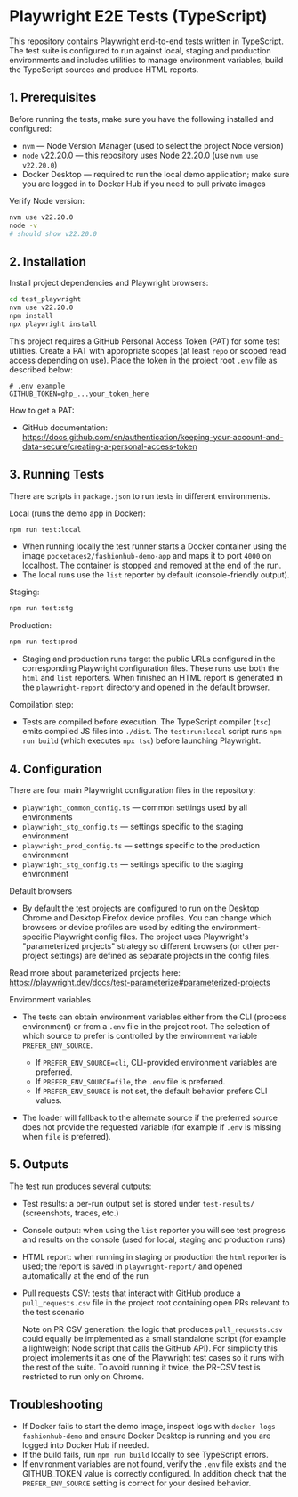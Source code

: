 # Playwright E2E Tests (TypeScript)

This repository contains Playwright end-to-end tests written in TypeScript. The test suite is configured to run against local, staging and production environments and includes utilities to manage environment variables, build the TypeScript sources and produce HTML reports.

## 1. Prerequisites

Before running the tests, make sure you have the following installed and configured:

- `nvm` — Node Version Manager (used to select the project Node version)
- `node` v22.20.0 — this repository uses Node 22.20.0 (use `nvm use v22.20.0`)
- Docker Desktop — required to run the local demo application; make sure you are logged in to Docker Hub if you need to pull private images

Verify Node version:

```bash
nvm use v22.20.0
node -v
# should show v22.20.0
```

## 2. Installation

Install project dependencies and Playwright browsers:

```bash
cd test_playwright
nvm use v22.20.0
npm install
npx playwright install
```

This project requires a GitHub Personal Access Token (PAT) for some test utilities. Create a PAT with appropriate scopes (at least `repo` or scoped read access depending on use). Place the token in the project root `.env` file as described below:

```.env
# .env example
GITHUB_TOKEN=ghp_...your_token_here
```

How to get a PAT:

- GitHub documentation: https://docs.github.com/en/authentication/keeping-your-account-and-data-secure/creating-a-personal-access-token

## 3. Running Tests

There are scripts in `package.json` to run tests in different environments.

Local (runs the demo app in Docker):

```bash
npm run test:local
```

- When running locally the test runner starts a Docker container using the image `pocketaces2/fashionhub-demo-app` and maps it to port `4000` on localhost. The container is stopped and removed at the end of the run.
- The local runs use the `list` reporter by default (console-friendly output).

Staging:

```bash
npm run test:stg
```

Production:

```bash
npm run test:prod
```

- Staging and production runs target the public URLs configured in the corresponding Playwright configuration files. These runs use both the `html` and `list` reporters. When finished an HTML report is generated in the `playwright-report` directory and opened in the default browser.

Compilation step:

- Tests are compiled before execution. The TypeScript compiler (`tsc`) emits compiled JS files into `./dist`. The `test:run:local` script runs `npm run build` (which executes `npx tsc`) before launching Playwright.

## 4. Configuration

There are four main Playwright configuration files in the repository:

- `playwright_common_config.ts` — common settings used by all environments
- `playwright_stg_config.ts` — settings specific to the staging environment
- `playwright_prod_config.ts` — settings specific to the production environment
- `playwright_stg_config.ts` — settings specific to the staging environment

Default browsers

- By default the test projects are configured to run on the Desktop Chrome and Desktop Firefox device profiles. You can change which browsers or device profiles are used by editing the environment-specific Playwright config files. The project uses Playwright's "parameterized projects" strategy so different browsers (or other per-project settings) are defined as separate projects in the config files.

Read more about parameterized projects here:
https://playwright.dev/docs/test-parameterize#parameterized-projects

Environment variables

- The tests can obtain environment variables either from the CLI (process environment) or from a `.env` file in the project root. The selection of which source to prefer is controlled by the environment variable `PREFER_ENV_SOURCE`.

  - If `PREFER_ENV_SOURCE=cli`, CLI-provided environment variables are preferred.
  - If `PREFER_ENV_SOURCE=file`, the `.env` file is preferred.
  - If `PREFER_ENV_SOURCE` is not set, the default behavior prefers CLI values.

- The loader will fallback to the alternate source if the preferred source does not provide the requested variable (for example if `.env` is missing when `file` is preferred).

## 5. Outputs

The test run produces several outputs:

- Test results: a per-run output set is stored under `test-results/` (screenshots, traces, etc.)
- Console output: when using the `list` reporter you will see test progress and results on the console (used for local, staging and production runs)
- HTML report: when running in staging or production the `html` reporter is used; the report is saved in `playwright-report/` and opened automatically at the end of the run
- Pull requests CSV: tests that interact with GitHub produce a `pull_requests.csv` file in the project root containing open PRs relevant to the test scenario

  Note on PR CSV generation: the logic that produces `pull_requests.csv` could equally be implemented as a small standalone script (for example a lightweight Node script that calls the GitHub API). For simplicity this project implements it as one of the Playwright test cases so it runs with the rest of the suite. To avoid running it twice, the PR-CSV test is restricted to run only on Chrome.

## Troubleshooting

- If Docker fails to start the demo image, inspect logs with `docker logs fashionhub-demo` and ensure Docker Desktop is running and you are logged into Docker Hub if needed.
- If the build fails, run `npm run build` locally to see TypeScript errors.
- If environment variables are not found, verify the `.env` file exists and the GITHUB_TOKEN value is correctly configured. In addition check that the `PREFER_ENV_SOURCE` setting is correct for your desired behavior.
